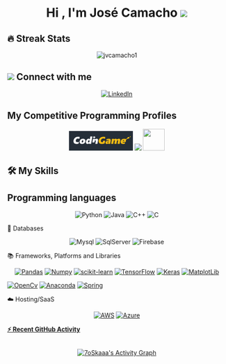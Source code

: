 <h1 align="center">Hi , I'm José Camacho <img src="https://media.giphy.com/media/hvRJCLFzcasrR4ia7z/giphy.gif" width="35"></h1>

<!--
**jvcamacho1/jvcamacho1** is a ✨ _special_ ✨ repository because its `README.md` (this file) appears on your GitHub profile.

Here are some ideas to get you started:

- 🔭 I’m currently working on ...
- 🌱 I’m currently learning ...
- 👯 I’m looking to collaborate on ...
- 🤔 I’m looking for help with ...
- 💬 Ask me about ...
- 📫 How to reach me: ...
- 😄 Pronouns: ...
- ⚡ Fun fact: ...
-->

## 🔥 Streak Stats
<p align="center"><img src="https://github-readme-streak-stats.herokuapp.com/?user=jvcamacho1&theme=algolia" alt="jvcamacho1" /></p>

## <img src="https://media.giphy.com/media/iY8CRBdQXODJSCERIr/giphy.gif" width="30px"> Connect with me
<p align="center">
<a href="[https://www.linkedin.com/in/7oskaa](https://www.linkedin.com/in/jos%C3%A9-victor-xavier-camacho-9a1a34197/)/"><img src="https://img.shields.io/badge/linkedin-%230A66C2.svg?style=plastic&logo=linkedin&logoColor=white" alt="LinkedIn"/></a>
</p>

## My Competitive Programming Profiles
<p align="center">
  <a href="https://www.codingame.com/profile/ce3be6c5b8896d64e3c98477fffbddf46685844"><img src="https://github.com/jvcamacho1/jvcamacho1/blob/main/cg.PNG"></img></a>
  <a href="https://leetcode.com/jvcamacho1/"><img src="https://img.shields.io/badge/LeetCode-000000?style=for-the-badge&logo=LeetCode&logoColor=#d16c06"></img></a>
  <a href="https://www.hackerrank.com/jv_camacho"><img src="https://img.shields.io/badge/-Hackerrank-2EC866?style=for-the-badge&logo=HackerRank&logoColor=white"           width="50" height="50"></img></a>
</p>

## 🛠️ My Skills
## Programming languages
<p align="center"> 
  <a><img alt="Python" src="https://img.shields.io/badge/Python%20-%2314354C.svg?style=plastic&logo=python&logoColor=white"></a>
  <a><img alt="Java" src="https://img.shields.io/badge/Java-%23007396.svg?style=plastic&logo=java&logoColor=white"></a>
  <a><img alt="C++" src="https://img.shields.io/badge/C++%20-%2300599C.svg?style=plastic&logo=c%2B%2B&logoColor=white"></a>
  <a><img alt="C" src="https://img.shields.io/badge/c-%2300599C.svg?style=plastic&logo=c&logoColor=white"></a>
</p>
💾 Databases
<p align="center"> 
  <a> <img alt="Mysql" src="https://img.shields.io/badge/mysql-%2300f.svg?style=for-the-badge&logo=mysql&logoColor=white"></a>
  <a> <img alt="SqlServer" src="https://img.shields.io/badge/Microsoft%20SQL%20Sever-CC2927?style=for-the-badge&logo=microsoft%20sql%20server&logoColor=white"></a>
  <a> <img alt="Firebase" src="https://img.shields.io/badge/Firebase-039BE5?style=for-the-badge&logo=Firebase&logoColor=white"></a>
</p>

📚 Frameworks, Platforms and Libraries
<p align="center">
<a href="#"><img alt="Pandas" src="https://img.shields.io/badge/pandas-%23150458.svg?style=for-the-badge&logo=pandas&logoColor=white"></a>
<a href="#"><img alt="Numpy" src="https://img.shields.io/badge/numpy-%23013243.svg?style=for-the-badge&logo=numpy&logoColor=white"></a>
<a href="#"><img alt="scikit-learn" src="https://img.shields.io/badge/scikit--learn-%23F7931E.svg?style=for-the-badge&logo=scikit-learn&logoColor=white"></a>
<a href="#"><img alt="TensorFlow" src="https://img.shields.io/badge/TensorFlow-%23FF6F00.svg?style=for-the-badge&logo=TensorFlow&logoColor=white"></a>
<a href="#"><img alt="Keras" src="https://img.shields.io/badge/Keras-%23D00000.svg?style=for-the-badge&logo=Keras&logoColor=white"></a>
<a href="#"><img alt="MatplotLib" src="https://img.shields.io/badge/Matplotlib-%23#ffffff.svg?style=for-the-badge&logo=Matplotlib&logoColor=white"></a>
  
 
  
<a href="#"><img alt="OpenCv" src="https://img.shields.io/badge/opencv-%23white.svg?style=for-the-badge&logo=opencv&logoColor=white"></a>
<a href="#"><img alt="Anaconda" src="https://img.shields.io/badge/Anaconda-%2344A833.svg?style=for-the-badge&logo=anaconda&logoColor=white"></a>
<a href="#"><img alt="Spring" src="https://img.shields.io/badge/azure-%230072C6.svg?style=for-the-badge&logo=microsoftazure&logoColor=white"></a>
</p>

☁️ Hosting/SaaS
<p align="center">
<a href="#"><img alt="AWS" src="https://img.shields.io/badge/AWS-%23FF9900.svg?style=for-the-badge&logo=amazon-aws&logoColor=white"></a>
<a href="#"><img alt="Azure" src="https://img.shields.io/badge/azure-%230072C6.svg?style=for-the-badge&logo=microsoftazure&logoColor=white"</a> 
</p>


 </p>
 <summary><b>⚡ Recent GitHub Activity</b></summary>
 <p align="center"> 
  <br/>
   <a href="https://github.com/jvcamacho1"><img alt="7oSkaaa's Activity Graph" src="https://activity-graph.herokuapp.com/graph?username=jvcamacho1&theme=react-dark" /></a>
   </p>
  <br/>
